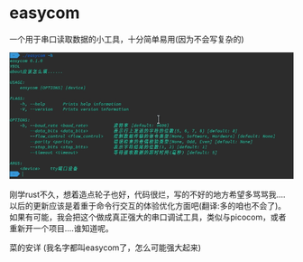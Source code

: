 # easycom
一个用于串口读取数据的小工具，十分简单易用(因为不会写复杂的)  

![Screenshot](Screenshot_20200104_205706.jpg)

刚学rust不久，想着造点轮子也好，代码很烂，写的不好的地方希望多骂骂我....  
以后的更新应该是着重于命令行交互的体验优化方面吧(翻译:多的咱也不会了)。  
如果有可能，我会把这个做成真正强大的串口调试工具，类似与picocom，或者重新开一个项目....谁知道呢。  


菜的安详
(我名字都叫easycom了，怎么可能强大起来)

